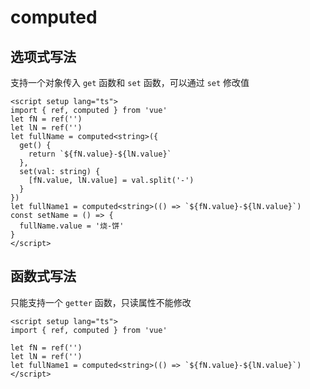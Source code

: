 # computed

## 选项式写法

支持一个对象传入 `get` 函数和 `set` 函数，可以通过 `set` 修改值

``` vue
<script setup lang="ts">
import { ref, computed } from 'vue'
let fN = ref('')
let lN = ref('')
let fullName = computed<string>({
  get() {
    return `${fN.value}-${lN.value}`
  },
  set(val: string) {
    [fN.value, lN.value] = val.split('-')
  }
})
let fullName1 = computed<string>(() => `${fN.value}-${lN.value}`)
const setName = () => {
  fullName.value = '烧-饼'
}
</script>
```

## 函数式写法

只能支持一个 `getter` 函数，只读属性不能修改

``` vue
<script setup lang="ts">
import { ref, computed } from 'vue'

let fN = ref('')
let lN = ref('')
let fullName1 = computed<string>(() => `${fN.value}-${lN.value}`)
</script>
```